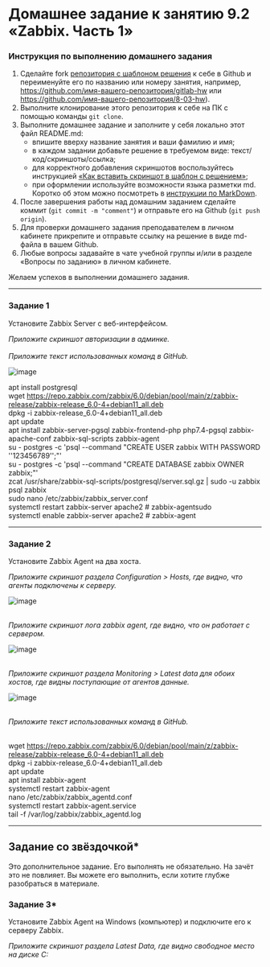 # Домашнее задание к занятию 9.2 «Zabbix. Часть 1»


### Инструкция по выполнению домашнего задания

1. Сделайте fork [репозитория c шаблоном решения](https://github.com/netology-code/sys-pattern-homework) к себе в Github и переименуйте его по названию или номеру занятия, например, https://github.com/имя-вашего-репозитория/gitlab-hw или https://github.com/имя-вашего-репозитория/8-03-hw).
2. Выполните клонирование этого репозитория к себе на ПК с помощью команды `git clone`.
3. Выполните домашнее задание и заполните у себя локально этот файл README.md:
   - впишите вверху название занятия и ваши фамилию и имя;
   - в каждом задании добавьте решение в требуемом виде: текст/код/скриншоты/ссылка;
   - для корректного добавления скриншотов воспользуйтесь инструкцией [«Как вставить скриншот в шаблон с решением»](https://github.com/netology-code/sys-pattern-homework/blob/main/screen-instruction.md);
   - при оформлении используйте возможности языка разметки md. Коротко об этом можно посмотреть в [инструкции по MarkDown](https://github.com/netology-code/sys-pattern-homework/blob/main/md-instruction.md).
4. После завершения работы над домашним заданием сделайте коммит (`git commit -m "comment"`) и отправьте его на Github (`git push origin`).
5. Для проверки домашнего задания преподавателем в личном кабинете прикрепите и отправьте ссылку на решение в виде md-файла в вашем Github.
6. Любые вопросы задавайте в чате учебной группы и/или в разделе «Вопросы по заданию» в личном кабинете.

Желаем успехов в выполнении домашнего задания.

 ---

### Задание 1 

Установите Zabbix Server с веб-интерфейсом.

*Приложите скриншот авторизации в админке.*
<br> <br> *Приложите текст использованных команд в GitHub.*

![image](https://user-images.githubusercontent.com/124167007/220482791-e60c1542-7fe6-4b20-8b42-3a7c8b52dfa2.png)

apt install postgresql
<br> wget https://repo.zabbix.com/zabbix/6.0/debian/pool/main/z/zabbix-release/zabbix-release_6.0-4+debian11_all.deb
<br> dpkg -i zabbix-release_6.0-4+debian11_all.deb
<br> apt update
<br> apt install zabbix-server-pgsql zabbix-frontend-php php7.4-pgsql zabbix-apache-conf zabbix-sql-scripts zabbix-agent
<br> su - postgres -c 'psql --command "CREATE USER zabbix WITH PASSWORD '\'123456789\'';"'
<br> su - postgres -c 'psql --command "CREATE DATABASE zabbix OWNER zabbix;"'
<br> zcat /usr/share/zabbix-sql-scripts/postgresql/server.sql.gz | sudo -u zabbix psql zabbix
<br> sudo nano /etc/zabbix/zabbix_server.conf
<br> systemctl restart zabbix-server apache2 # zabbix-agentsudo
<br> systemctl enable zabbix-server apache2 # zabbix-agent

---

### Задание 2 

Установите Zabbix Agent на два хоста.

*Приложите скриншот раздела Configuration > Hosts, где видно, что агенты подключены к серверу.*

![image](https://user-images.githubusercontent.com/124167007/220699859-d2e85dad-6c04-43cf-b733-8d850825169e.png)

<br> *Приложите скриншот лога zabbix agent, где видно, что он работает с сервером.*

![image](https://user-images.githubusercontent.com/124167007/220699123-4c943bd9-c9fa-4fd9-99ba-f8b278e092ec.png)

<br> *Приложите скриншот раздела Monitoring > Latest data для обоих хостов, где видны поступающие от агентов данные.*

![image](https://user-images.githubusercontent.com/124167007/220699521-80d9798d-29a5-4f13-be59-85833680af7d.png)

<br> *Приложите текст использованных команд в GitHub.*

<br> wget https://repo.zabbix.com/zabbix/6.0/debian/pool/main/z/zabbix-release/zabbix-release_6.0-4+debian11_all.deb
<br> dpkg -i zabbix-release_6.0-4+debian11_all.deb
<br> apt update
<br> apt install zabbix-agent
<br> systemctl restart zabbix-agent
<br> nano /etc/zabbix/zabbix_agentd.conf
<br> systemctl restart zabbix-agent.service
<br> tail -f /var/log/zabbix/zabbix_agentd.log

---
## Задание со звёздочкой*

Это дополнительное задание. Его выполнять не обязательно. На зачёт это не повлияет. Вы можете его выполнить, если хотите глубже разобраться в материале.

### Задание 3* 

Установите Zabbix Agent на Windows (компьютер) и подключите его к серверу Zabbix.

*Приложите скриншот раздела Latest Data, где видно свободное место на диске C:*
